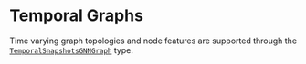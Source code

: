 # Temporal Graphs

Time varying graph topologies and node features are supported through the [`TemporalSnapshotsGNNGraph`](@ref) type.
